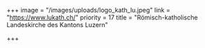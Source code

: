 +++
image = "/images/uploads/logo_kath_lu.jpeg"
link = "https://www.lukath.ch/"
priority = 17
title = "Römisch-katholische Landeskirche des Kantons Luzern"

+++
